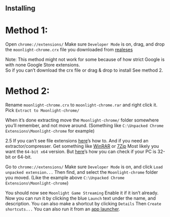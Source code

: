 ## Installing

# Method 1:

Open `chrome://extensions/` Make sure `Developer Mode` is on, drag, and drop the `moonlight-chrome.crx` file you downloaded from [realeses](https://github.com/moonlight-stream/moonlight-chrome/releases)

Note: This method might not work for some because of how strict Google is with none Google Store extensions.   
So if you can’t download the crx file or drag & drop to install See method 2.



# Method 2:

Rename `moonlight-chrome.crx` to `moonlight-chrome.rar` and right click it. Pick `Extract to Moonlight-chrome/`

When it’s done extracting move the `Moonlight-chrome/` folder somewhere you’ll remember, and not move around.
(Something like `C:\Unpacked Chrome Extensions\Moonlight-chrome` for example)

2.5 If you can’t see file extensions [here](https://www.howtohaven.com/system/show-file-extensions-in-windows-explorer.shtml)’s how to.
And if you need an extractor/compresser. Get something like
[WinRAR](http://www.rarlab.com/download.htm) or [7Zip](http://www.7-zip.org/download.html) Most likely you want the `64-bit x64` version.
But [here](https://support.microsoft.com/en-us/help/827218/how-to-determine-whether-a-computer-is-running-a-32-bit-version-or-64)’s how you can check if your  PC is 32-bit or 64-bit.

Go to `chrome://extensions/` Make sure `Developer Mode` is on, and click `Load unpacked extension...`
Then find, and select the `Moonlight-chrome` folder you moved.
(Like the example above `C:\Unpacked Chrome Extensions\Moonlight-chrome`)

You should now see `Moonlight Game Streaming` Enable it if it isn’t already.
Now you can run it by clicking the blue `Launch` text under the name, and description.
You can also make a shortcut by clicking `Details` Then `Create shortcuts...` You can also run it from an [app launcher](https://chrome.google.com/webstore/detail/apps-launcher/ijmgkhchjindcjamnckoiahagecjnkdc).
